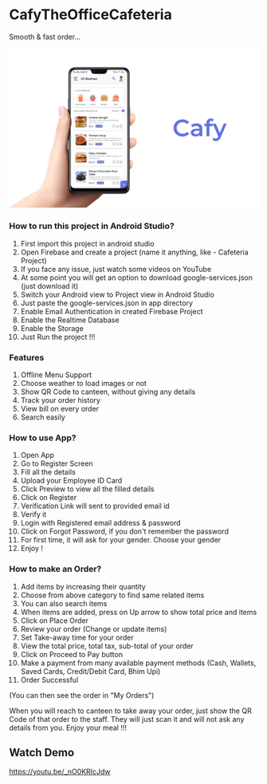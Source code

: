 # CafyTheOfficeCafeteria

Smooth & fast order...

![alt text](thumbnail.png)

### How to run this project in Android Studio?  
1. First import this project in android studio   
2. Open Firebase and create a project (name it anything, like - Cafeteria Project)  
3. If you face any issue, just watch some videos on YouTube  
4. At some point you will get an option to download google-services.json (just download it)  
5. Switch your Android view to Project view in Android Studio  
6. Just paste the google-services.json in app directory  
7. Enable Email Authentication in created Firebase Project 
8. Enable the Realtime Database  
9. Enable the Storage  
10. Just Run the project !!!

### Features  
1. Offline Menu Support  
2. Choose weather to load images or not  
3. Show QR Code to canteen, without giving any details  
4. Track your order history  
5. View bill on every order  
6. Search easily  

### How to use App?  
1. Open App  
2. Go to Register Screen  
3. Fill all the details  
4. Upload your Employee ID Card  
5. Click Preview to view all the filled details  
6. Click on Register  
7. Verification Link will sent to provided email id  
8. Verify it  
9. Login with Registered email address & password  
10. Click on Forgot Password, if you don't remember the password  
11. For first time, it will ask for your gender. Choose your gender  
12. Enjoy !  

### How to make an Order?  
1. Add items by increasing their quantity  
2. Choose from above category to find same related items  
3. You can also search items  
4. When items are added, press on Up arrow to show total price and items  
5. Click on Place Order  
5. Review your order (Change or update items)  
6. Set Take-away time for your order  
7. View the total price, total tax, sub-total of your order  
8. Click on Proceed to Pay button  
9. Make a payment from many available payment methods (Cash, Wallets, Saved Cards, Credit/Debit Card, Bhim Upi)  
10. Order Successful

(You can then see the order in "My Orders")

When you will reach to canteen to take away your order, just show the QR Code of that order to the staff. They will just scan it and will not ask any details from you.
Enjoy your meal !!!

## Watch Demo
https://youtu.be/_nO0KRIcJdw
